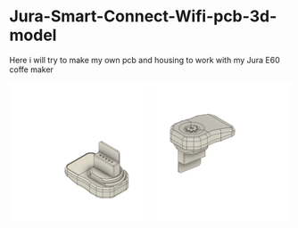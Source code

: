# Jura-Smart-Connect-Wifi-pcb-3d-model
Here i will try to make my own pcb and housing to work with my Jura E60 coffe maker
<p float="left">
  <img src="/3D model/img/JURA Smart Connect WiFi bottom.png" width="250" />
  <img src="/3D model/img/JURA Smart Connect WiFi top.png" width="250" /> 
</p>

